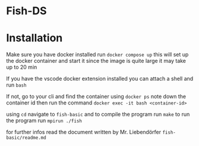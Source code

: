 # Fish-DS


# Installation

Make sure you have docker installed
run `docker compose up` this will set up the docker container and start it
since the image is quite large it may take up to 20 min

If you have the vscode docker extension installed you can attach a shell and run `bash`

If not, go to your cli and find the container using `docker ps`
note down the container id then run the command `docker exec -it bash <container-id>`

using `cd` navigate to `fish-basic` and to compile the program run `make`
to run the program run `mpirun ./fish`

for further infos read the document written by Mr. Liebendörfer `fish-basic/readme.md`


